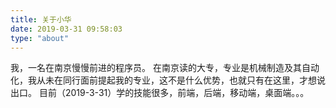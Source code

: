 ```yaml
---
title: 关于小华
date: 2019-03-31 09:58:03
type: "about"
---
```


我，一名在南京慢慢前进的程序员。
在南京读的大专，专业是机械制造及其自动化，我从未在同行面前提起我的专业，这不是什么优势，也就只有在这里，才想说出口。
目前（2019-3-31）学的技能很多，前端，后端，移动端，桌面端。。。
